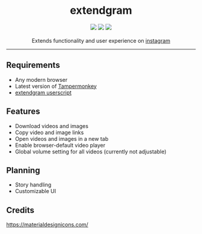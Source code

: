 # <div align="center">extendgram</div>

<div align="center">
    <img src="https://img.shields.io/badge/License-MIT-important?style=flat-square" />
    <img src="https://img.shields.io/badge/%E2%80%8E-Javascript-f7df1e?style=flat-square&logoWidth=20&logo=javascript" />
    <img src="https://i.imgur.com/psbC08Z.png">
    <br/><br/>
    Extends functionality and user experience on <a href="https://instagram.com/" target="_blank">instagram</a>
</div>

___

## Requirements

- Any modern browser
- Latest version of <a href="https://tampermonkey.net/" target="_blank">Tampermonkey</a>
- <a href="https://raw.githubusercontent.com/ryanocf/extendgram/main/src/dist/js/extendgram.user.js" target="_blank">extendgram userscript</a>

## Features

- Download videos and images
- Copy video and image links
- Open videos and images in a new tab
- Enable browser-default video player
- Global volume setting for all videos (currently not adjustable)

## Planning

- Story handling
- Customizable UI

## Credits

<a href="https://materialdesignicons.com/" target="_blank">https://materialdesignicons.com/</a>
